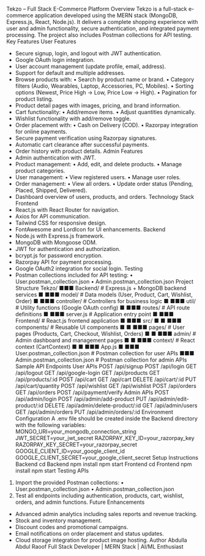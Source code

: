 Tekzo – Full Stack E-Commerce Platform
Overview
Tekzo is a full-stack e-commerce application developed using the MERN stack (MongoDB,
Express.js, React, Node.js).
It delivers a complete shopping experience with user and admin functionality, secure authentication,
and integrated payment processing.
The project also includes Postman collections for API testing.
Key Features
User Features
- Secure signup, login, and logout with JWT authentication.
- Google OAuth login integration.
- User account management (update profile, email, address).
- Support for default and multiple addresses.
- Browse products with:
• Search by product name or brand.
• Category filters (Audio, Wearables, Laptop, Accessories, PC, Mobiles).
• Sorting options (Newest, Price High → Low, Price Low → High).
• Pagination for product listing.
- Product detail pages with images, pricing, and brand information.
- Cart functionality:
• Add/remove items.
• Adjust quantities dynamically.
- Wishlist functionality with add/remove toggle.
- Order placement with:
• Cash on Delivery (COD).
• Razorpay integration for online payments.
- Secure payment verification using Razorpay signatures.
- Automatic cart clearance after successful payments.
- Order history with product details.
Admin Features
- Admin authentication with JWT.
- Product management:
• Add, edit, and delete products.
• Manage product categories.
- User management:
• View registered users.
• Manage user roles.
- Order management:
• View all orders.
• Update order status (Pending, Placed, Shipped, Delivered).
- Dashboard overview of users, products, and orders.
Technology Stack
Frontend
- React.js with React Router for navigation.
- Axios for API communication.
- Tailwind CSS for responsive design.
- FontAwesome and LordIcon for UI enhancements.
Backend
- Node.js with Express.js framework.
- MongoDB with Mongoose ODM.
- JWT for authentication and authorization.
- bcrypt.js for password encryption.
- Razorpay API for payment processing.
- Google OAuth2 integration for social login.
Testing
- Postman collections included for API testing:
• User.postman_collection.json
• Admin.postman_collection.json
Project Structure
Tekzo/
■■■ Backend/ # Express.js + MongoDB backend services
■ ■■■ model/ # Data models (User, Product, Cart, Wishlist, Order)
■ ■■■ controller/ # Controllers for business logic
■ ■■■ util/ # Utility functions (Google OAuth config)
■ ■■■ routes/ # API route definitions
■ ■■■ server.js # Application entry point
■
■■■ Frontend/ # React.js frontend application
■ ■■■ src/
■ ■ ■■■ components/ # Reusable UI components
■ ■ ■■■ pages/ # User pages (Products, Cart, Checkout, Wishlist, Orders)
■ ■ ■■■ admin/ # Admin dashboard and management pages
■ ■ ■■■ context/ # React context (CartContext)
■ ■ ■■■ App.js
■
■■■ User.postman_collection.json # Postman collection for user APIs
■■■ Admin.postman_collection.json # Postman collection for admin APIs
Sample API Endpoints
User APIs
POST /api/signup
POST /api/login
GET /api/logout
GET /api/google-login
GET /api/products
GET /api/products/:id
POST /api/cart
GET /api/cart
DELETE /api/cart/:id
PUT /api/cart/quantity
POST /api/wishlist
GET /api/wishlist
POST /api/orders
GET /api/orders
POST /api/payment/verify
Admin APIs
POST /api/admin/login
POST /api/admin/add-product
PUT /api/admin/edit-product/:id
DELETE /api/admin/delete-product/:id
GET /api/admin/users
GET /api/admin/orders
PUT /api/admin/orders/:id
Environment Configuration
A .env file should be created inside the Backend directory with the following variables:
MONGO_URI=your_mongodb_connection_string
JWT_SECRET=your_jwt_secret
RAZORPAY_KEY_ID=your_razorpay_key
RAZORPAY_KEY_SECRET=your_razorpay_secret
GOOGLE_CLIENT_ID=your_google_client_id
GOOGLE_CLIENT_SECRET=your_google_client_secret
Setup Instructions
Backend
cd Backend
npm install
npm start
Frontend
cd Frontend
npm install
npm start
Testing APIs
1. Import the provided Postman collections:
• User.postman_collection.json
• Admin.postman_collection.json
2. Test all endpoints including authentication, products, cart, wishlist, orders, and admin functions.
Future Enhancements
- Advanced admin analytics including sales reports and revenue tracking.
- Stock and inventory management.
- Discount codes and promotional campaigns.
- Email notifications on order placement and status updates.
- Cloud storage integration for product image hosting.
Author
Abdulla Abdul Raoof
Full Stack Developer | MERN Stack | AI/ML Enthusiast
